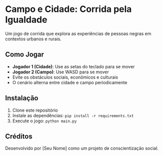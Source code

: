# Campo e Cidade: Corrida pela Igualdade

Um jogo de corrida que explora as experiências de pessoas negras em contextos urbanos e rurais.

## Como Jogar
- **Jogador 1 (Cidade)**: Use as setas do teclado para se mover
- **Jogador 2 (Campo)**: Use WASD para se mover
- Evite os obstáculos sociais, econômicos e culturais
- O cenário alterna entre cidade e campo periodicamente

## Instalação
1. Clone este repositório
2. Instale as dependências: `pip install -r requirements.txt`
3. Execute o jogo: `python main.py`

## Créditos
Desenvolvido por [Seu Nome] como um projeto de conscientização social.
